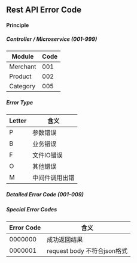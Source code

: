 ## Rest API Error Code

#### Principle

##### Controller / Microservice (001-999)

| Module | Code  |
| --- | --- |
|  Merchant | 001 |
|  Product | 002 |
|  Category | 005 |

##### Error Type

| Letter | 含义  |
| --- | --- |
| P | 参数错误 |
| B | 业务错误 |
| F | 文件IO错误 |
| O | 其他错误 |
| M | 中间件调用出错 |

##### Detailed Error Code (001-009)

##### Special Error Codes

| Error Code | 含义 |
| --- | --- |
| 0000000 | 成功返回结果 |
| 0000001 | request body 不符合json格式 |
